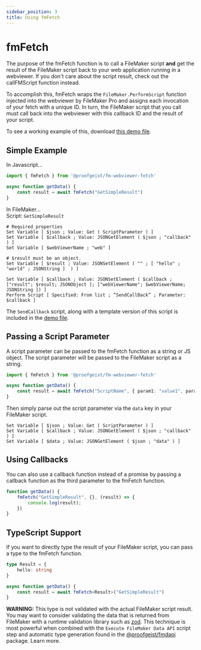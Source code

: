 ```yaml
---
sidebar_position: 3
title: Using fmFetch
---
```


# fmFetch

The purpose of the fmFetch function is to call a FileMaker script **and** get the result of the FileMaker script back to your web application running in a webviewer. If you don't care about the script result, check out the callFMScript function instead.

To accomplish this, fmFetch wraps the `FileMaker.PerformScript` function injected into the webviewer by FileMaker Pro and assigns each invocation of your fetch with a unique ID. In turn, the FileMaker script that you call must call back into the webviewer with this callback ID and the result of your script.

To see a working example of this, download [this demo file](/fmFetch-demo.fmp12).

## Simple Example

In Javascript...
```ts
import { fmFetch } from '@proofgeist/fm-webviewer-fetch'

async function getData() {
    const result = await fmFetch("GetSimpleResult")
}
```

In FileMaker...  
Script: `GetSimpleResult`
```
# Required properties
Set Variable [ $json ; Value: Get ( ScriptParameter ) ] 
Set Variable [ $callback ; Value: JSONGetElement ( $json ; "callback" ) ]  
Set Variable [ $webViewerName ; "web" ] 

# $result must be an object.
Set Variable [ $result ; Value: JSONSetElement ( "" ; [ "hello" ; "world" ; JSONString ]  ) ] 

Set Variable [ $callback ; Value: JSONSetElement ( $callback ; ["result"; $result; JSONObject ]; ["webViewerName"; $webViewerName; JSONString ]) ]  
Perform Script [ Specified: From list ; “SendCallBack” ; Parameter: $callback ]
```
The `SendCallback` script, along with a template version of this script is included in the [demo file](/fmFetch-demo.fmp12).


## Passing a Script Parameter
A script parameter can be passed to the fmFetch function as a string or JS object. The script parameter will be passed to the FileMaker script as a string.
```ts
import { fmFetch } from '@proofgeist/fm-webviewer-fetch'

async function getData() {
    const result = await fmFetch("ScriptName", { param1: "value1", param2: "value2" })
}
```
Then simply parse out the script parameter via the `data` key in your FileMaker script.
```
Set Variable [ $json ; Value: Get ( ScriptParameter ) ] 
Set Variable [ $callback ; Value: JSONGetElement ( $json ; "callback" ) ]  
Set Variable [ $data ; Value: JSONGetElement ( $json ; "data" ) ] 
```

## Using Callbacks
You can also use a callback function instead of a promise by passing a callback function as the third parameter to the fmFetch function.
```ts
function getData() {
    fmFetch("GetSimpleResult", {}, (result) => {
        console.log(result);
    })
}
```

## TypeScript Support
If you want to directly type the result of your FileMaker script, you can pass a type to the fmFetch function.
```ts
type Result = {
    hello: string
}

async function getData() {
    const result = await fmFetch<Result>("GetSimpleResult")
}
```
**WARNING:** This type is not validated with the actual FileMaker script result. You may want to consider validating the data that is returned from FileMaker with a runtime validation library such as [zod](https://zod.dev). This technique is most powerful when combined with the `Execute FileMaker Data API` script step and automatic type generation found in the [@proofgeist/fmdapi](https://github.com/proofgeist/fmdapi) package. Learn more.


